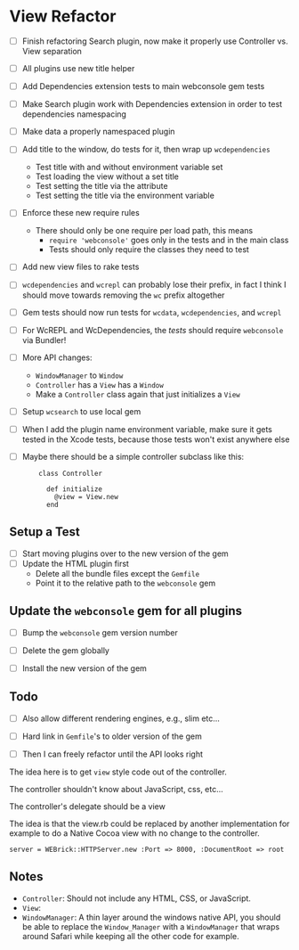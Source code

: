 # View Refactor

* [ ] Finish refactoring Search plugin, now make it properly use Controller vs. View separation
* [ ] All plugins use new title helper
* [ ] Add Dependencies extension tests to main webconsole gem tests
* [ ] Make Search plugin work with Dependencies extension in order to test dependencies namespacing
* [ ] Make data a properly namespaced plugin
* [ ] Add title to the window, do tests for it, then wrap up `wcdependencies`
	* Test title with and without environment variable set
	* Test loading the view without a set title
	* Test setting the title via the attribute
	* Test setting the title via the environment variable
* [ ] Enforce these new require rules
	* There should only be one require per load path, this means
		* `require 'webconsole'` goes only in the tests and in the main class
		* Tests should only require the classes they need to test
* [ ] Add new view files to rake tests
* [ ] `wcdependencies` and `wcrepl` can probably lose their prefix, in fact I think I should move towards removing the `wc` prefix altogether
* [ ] Gem tests should now run tests for `wcdata`, `wcdependencies`, and `wcrepl`
* [ ] For WcREPL and WcDependencies, the *tests* should require `webconsole` via Bundler!
* [ ] More API changes:
	* `WindowManager` to `Window`
	* `Controller` has a `View` has a `Window`
	* Make a `Controller` class again that just initializes a `View`
* [ ] Setup `wcsearch` to use local gem
* [ ] When I add the plugin name environment variable, make sure it gets tested in the Xcode tests, because those tests won't exist anywhere else
* [ ] Maybe there should be a simple controller subclass like this:

		  class Controller

		    def initialize
		      @view = View.new
		    end


## Setup a Test

* [ ] Start moving plugins over to the new version of the gem
* [ ] Update the HTML plugin first
	* Delete all the bundle files except the `Gemfile`
	* Point it to the relative path to the `webconsole` gem

## Update the `webconsole` gem for all plugins

* [ ] Bump the `webconsole` gem version number
* [ ] Delete the gem globally
* [ ] Install the new version of the gem


## Todo


* [ ] Also allow different rendering engines, e.g., slim etc...

* [ ] Hard link in `Gemfile`'s to older version of the gem
* [ ] Then I can freely refactor until the API looks right

The idea here is to get `view` style code out of the controller.

The controller shouldn't know about JavaScript, css, etc...

The controller's delegate should be a view

The idea is that the view.rb could be replaced by another implementation for example to do a Native Cocoa view with no change to the controller.

	server = WEBrick::HTTPServer.new :Port => 8000, :DocumentRoot => root


## Notes

* `Controller`: Should not include any HTML, CSS, or JavaScript. 
* `View`: 
* `WindowManager`: A thin layer around the windows native API, you should be able to replace the `Window_Manager` with a `WindowManager` that wraps around Safari while keeping all the other code for example.